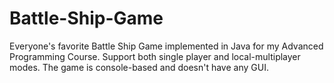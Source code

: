 # Battle-Ship-Game
Everyone's favorite Battle Ship Game implemented in Java for my Advanced Programming Course. Support both single player and local-multiplayer modes. The game is console-based and doesn't have any GUI.
